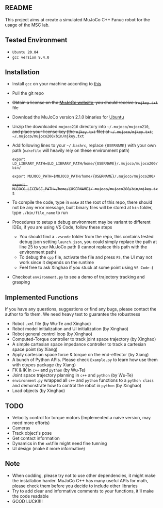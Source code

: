 ## README

This project aims at create a simulated MuJoCo C++ Fanuc robot for the usage of the MSC lab.

## Tested Environment

- `Ubuntu 20.04`
- `gcc version 9.4.0`

## Installation

- Install `gcc` on your machine according to [this](https://code.visualstudio.com/docs/languages/cpp)

- Pull the git repo

- ~~Obtain a license on the [MuJoCo website](https://www.roboti.us/license.html), you should receive a `mjkey.txt` file~~

- Download the MuJoCo version 2.1.0 binaries for [Ubuntu](https://www.roboti.us/download/mujoco200_linux.zip)

- Unzip the downloaded `mujoco210` directory into `~/.mujoco/mujoco210`, ~~and place your license key (the `mjkey.txt` file) at `~/.mujoco/mjkey.txt`, `~/.mujoco/mujoco200/bin/mjkey.txt`~~

- Add following lines to your `~/.bashrc`, replace `{USERNAME}` with your own path (`makefile` will heavily rely on these environment path)

  `export LD_LIBRARY_PATH=$LD_LIBRARY_PATH/home/{USERNAME}/.mujoco/mujoco200/bin/`

  `export MUJOCO_PATH=$MUJOCO_PATH/home/{USERNAME}/.mujoco/mujoco200/`

  ~~`export MUJOCO_LICENSE_PATH=/home/{USERNAME}/.mujoco/mujoco200/bin/mjkey.txt`~~

- To compile the code, type in `make` at the root of this repo, there should not be any error message, built binary files will be stored at `bin` folder, type `./bin/file_name` to run

- Procedures to setup a debug environment may be variant to different IDEs, if you are using VS Code, follow these steps

  - You should find a `.vscode` folder from the repo, this contains tested debug json setting `launch.json`, you could simply replace the path at line 25 to your MuJoCo path (I cannot replace this path with the environment path)
  - To debug the `cpp` file, activate the file and press `F5`, the UI may not work since it depends on the runtime
  - Feel free to ask Xinghao if you stuck at some point using `VS Code` :) 
  
- Checkout `environment.py` to see a demo of trajectory tracking and grasping

## Implemented Functions

If you have any questions, suggestions or find any bugs, please contact the author to fix them. We need heavy test to guarantee the robustness

- Robot `.xml` file (by Wu-Te and Xinghao)
- Robot model initialization and UI initialization (by Xinghao)
- Robot general control loop (by Xinghao)
- Computed-Torque controller to track joint space trajectory (by Xinghao)
- A simple cartesian space impedance controller to track a cartesian space point (by Xiang)
- Apply cartesian space force & torque on the end-effector (by Xiang)
- A bunch of Python APIs. Please check `Example.py` to learn how use them with ctypes package (by Xiang)
- FK & IK in `c++` and `python` (by Wu-Te)
- Joint space trajectory planning in `c++` and `python` (by Wu-Te)
- `environment.py` wrapped all `c++` and `python` functions to a `python class` and demonstrate how to control the robot in `python` (by Xinghao)
- Load objects (by Xinghao)

## TODO

- Velocity control for torque motors (Implemented a naive version, may need more efforts)
- Cameras
- Track object's pose
- Get contact information
- Dynamics in the `xml`file might need fine tunning
- UI design (make it more informative)

## Note

- When codding, please try not to use other dependencies, it might make the installation harder. MuJoCo C++ has many useful APIs for math, please check them before you decide to include other libraries
- Try to add clear and informative comments to your functions, it'll make the code readable
- GOOD LUCK!!!!

